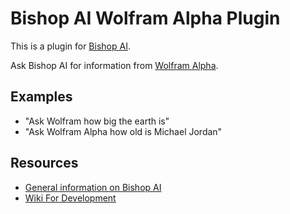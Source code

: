 # Bishop AI Wolfram Alpha Plugin

This is a plugin for [Bishop AI](https://github.com/bishop-ai/bishop-ai).

Ask Bishop AI for information from [Wolfram Alpha](https://www.wolframalpha.com/).

## Examples
- "Ask Wolfram how big the earth is"
- "Ask Wolfram Alpha how old is Michael Jordan"

## Resources
- [General information on Bishop AI](https://github.com/bishop-ai/bishop-ai)
- [Wiki For Development](https://github.com/bishop-ai/bishop-ai/wiki)

